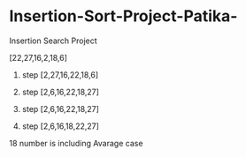 # Insertion-Sort-Project-Patika-


Insertion Search Project 

[22,27,16,2,18,6]

1. step [2,27,16,22,18,6]

2. step [2,6,16,22,18,27]

3. step [2,6,16,22,18,27]

4. step	[2,6,16,18,22,27]

18 number is including Avarage case 
